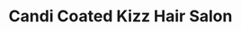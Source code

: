 ---
title: "Candi Coated Kizz Hair Salon"
url: /buffalo/candi-coated-kizz-hair-salon/
shop: Friseur
---